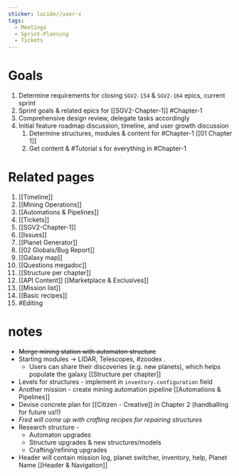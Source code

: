 ```yaml
---
sticker: lucide//user-x
tags:
  - Meetings
  - Sprint-Planning
  - Tickets
---
```

# Goals
1. Determine requirements for closing `SGV2-154` & `SGV2-164` epics, current sprint
2. Sprint goals & related epics for [[SGV2-Chapter-1]] #Chapter-1 
3. Comprehensive design review, delegate tasks accordingly
4. Initial feature roadmap discussion, timeline, and user growth discussion
	1. Determine structures, modules & content for #Chapter-1  [[01 Chapter 1]]
	2. Get content & #Tutorial s for everything in #Chapter-1 
# Related pages
1. [[Timeline]]
2. [[Mining Operations]]
3. [[Automations & Pipelines]]
4. [[Tickets]]
5. [[SGV2-Chapter-1]]
6. [[Issues]]
7. [[Planet Generator]]
8. [[02 Globals/Bug Report]]
9. [[Galaxy map]]
10. [[Questions megadoc]]
11. [[Structure per chapter]]
12. [[API Content]] [[Marketplace & Exclusives]]
13. [[Mission list]]
14. [[Basic recipes]]
15. #Editing 
# notes
* ~~Merge mining station with automaton structure~~
* Starting modules -> LIDAR, Telescopes, #zoodex .
	* Users can share their discoveries (e.g. new planets), which helps populate the galaxy [[Structure per chapter]]
* Levels for structures - implement in `inventory.configuration` field
* Another mission - create mining automation pipeline [[Automations & Pipelines]]
* Devise concrete plan for [[Citizen - Creative]] in Chapter 2 (handballing for future us!!)
* *Fred will come up with crafting recipes for repairing structures*
* Research structure -
	* Automaton upgrades
	* Structure upgrades & new structures/models
	* Crafting/refining upgrades
* Header will contain mission log, planet switcher, inventory, help, Planet Name [[Header & Navigation]]
